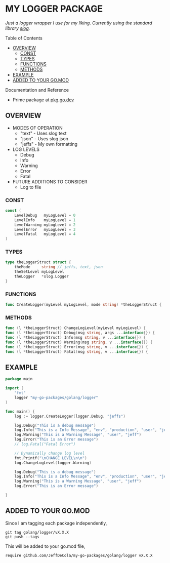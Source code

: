# MY LOGGER PACKAGE

_Just a logger wrapper I use for my liking.
Currently using the standard library
[slog](https://pkg.go.dev/log/slog)._

Table of Contents

* [OVERVIEW](https://github.com/JeffDeCola/my-go-packages/tree/master/golang/logger#overview)
  * [CONST](https://github.com/JeffDeCola/my-go-packages/tree/master/golang/logger#const)
  * [TYPES](https://github.com/JeffDeCola/my-go-packages/tree/master/golang/logger#types)
  * [FUNCTIONS](https://github.com/JeffDeCola/my-go-packages/tree/master/golang/logger#functions)
  * [METHODS](https://github.com/JeffDeCola/my-go-packages/tree/master/golang/logger#methods)
* [EXAMPLE](https://github.com/JeffDeCola/my-go-packages/tree/master/golang/logger#example)
* [ADDED TO YOUR GO.MOD](https://github.com/JeffDeCola/my-go-packages/tree/master/golang/logger#added-to-your-gomod)

Documentation and Reference

* Prime package at
  [pkg.go.dev](https://pkg.go.dev/github.com/JeffDeCola/my-go-packages/golang/logger)

## OVERVIEW

* MODES OF OPERATION
  * "text" - Uses slog text
  * "json" - Uses slog json
  * "jeffs" - My own formatting
* LOG LEVELS
  * Debug
  * Info
  * Warning
  * Error
  * Fatal
* FUTURE ADDITIONS TO CONSIDER
  * Log to file

### CONST

```go
const (
    LevelDebug   myLogLevel = 0
    LevelInfo    myLogLevel = 1
    LevelWarning myLogLevel = 2
    LevelError   myLogLevel = 3
    LevelFatal   myLogLevel = 4
)
```

### TYPES

```go
type theLoggerStruct struct {
    theMode     string // jeffs, text, json
    theSetLevel myLogLevel
    theLogger   *slog.Logger
}
```

### FUNCTIONS

```go
func CreateLogger(myLevel myLogLevel, mode string) *theLoggerStruct {
```

### METHODS

```go
func (l *theLoggerStruct) ChangeLogLevel(myLevel myLogLevel) {
func (l *theLoggerStruct) Debug(msg string, args ...interface{}) {
func (l *theLoggerStruct) Info(msg string, v ...interface{}) {
func (l *theLoggerStruct) Warning(msg string, v ...interface{}) {
func (l *theLoggerStruct) Error(msg string, v ...interface{}) {
func (l *theLoggerStruct) Fatal(msg string, v ...interface{}) {

```

## EXAMPLE

```go
package main

import (
    "fmt"
    logger "my-go-packages/golang/logger"
)

func main() {
    log := logger.CreateLogger(logger.Debug, "jeffs")

    log.Debug("This is a debug message")
    log.Info("This is a Info Message", "env", "production", "user", "jeff")
    log.Warning("This is a Warning Message", "user", "jeff")
    log.Error("This is an Error message")
    // log.Fatal("Fatal Error")

    // Dynamically change log level
    fmt.Printf("\nCHANGE LEVEL\n\n")
    log.ChangeLogLevel(logger.Warning)

    log.Debug("This is a debug message")
    log.Info("This is a Info Message", "env", "production", "user", "jeff")
    log.Warning("This is a Warning Message", "user", "jeff")
    log.Error("This is an Error message")

}
```

## ADDED TO YOUR GO.MOD

Since I am tagging each package independently,

```text
git tag golang/logger/vX.X.X
git push --tags
```

This will be added to your go.mod file,

```text
require github.com/JeffDeCola/my-go-packages/golang/logger vX.X.X
```
